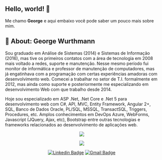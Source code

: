 ## Hello, world! 👋

Me chamo **George** e aqui embaixo você pode saber um pouco mais sobre mim.

## 📌 About: George Wurthmann

Sou graduado em Análise de Sistemas (2014) e Sistemas de Informação (2016), mas tive os primeiros contatos com a área de tecnologia em 2008 mais voltado a redes, suporte e manutenção. Nesse mesmo período fui monitor de informática e professor de manutenção de computadores, mas já engatinhava com a programação com certas experiências amadoras com desenvolvimento web. Comecei a trabalhar no setor de T.I. formalmente em 2012, mas ainda como suporte e posteriormente me especializando em desenvolvimento Web com que trabalho desde 2014.

Hoje sou especializado em ASP .Net, .Net Core e .Net 5 para desenvolvimento web com C#, API, MVC, Entity Framework,  Angular 2+, SQL, Banco de Dados Oracle, PL/SQL, MSSQL, TransactSQL, Triggers, Procedures, etc.
Amplos conhecimentos em DevOps Azure, WebForms, Javascript (JQuery, Ajax, etc), Bootstrap entre outras tecnologias e frameworks relacionados ao desenvolvimento de aplicações web. 

<!--
### Para mais detalhes:
<p align="left"> <a href="https://www.linkedin.com/in/wurthmann" target="_blank"> <img src="https://github.com/devicons/devicon/blob/master/icons/linkedin/linkedin-original.svg" alt="Perfil linkedin" width="40" height="40"/> </a></p>
-->

<p align="center">
  <img align="center" src="https://github-readme-stats.vercel.app/api?username=Wurthma&show_icons=true&theme=radical"> 
</p>

<p align="center">
  <img align="center" src="https://github-readme-stats.vercel.app/api/top-langs/?username=Wurthma&layout=compact&theme=radical"> 
</p>

<p align="center">
<a href="https://www.linkedin.com/in/wurthmann" target="blank"><img alt="Linkedin Badge" src="https://img.shields.io/badge/-Yuri%20Mutti-563D7C?style=flat-square&logo=Linkedin&logoColor=white&link=https://www.linkedin.com/in/yuri-mutti-0418bb1aa/"/></a>
<a href="mailto:gemakai@gmail.com" target="blank"><img alt="Gmail Badge" src="https://img.shields.io/badge/-gemakai@gmail.com-563D7C?style=flat-square&logo=Gmail&logoColor=white&link=mailto:gemakai@gmail.com"/></a>
</p>
